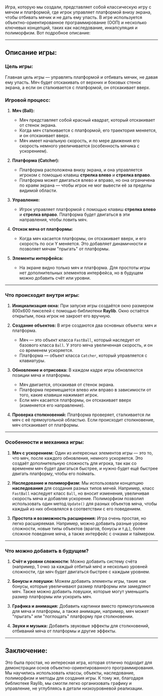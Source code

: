 Игра, которую мы создали, представляет собой классическую игру с мячом и платформой, где игрок управляет платформой внизу экрана, чтобы отбивать мячик и не дать ему упасть. В игре используется объектно-ориентированное программирование (ООП) и несколько ключевых концепций, таких как наследование, инкапсуляция и полиморфизм. Вот подробное описание:

---

## **Описание игры:**

### **Цель игры:**

Главная цель игры — управлять платформой и отбивать мячик, не давая ему упасть. Мяч будет отскакивать от верхних и боковых стенок экрана, а если он сталкивается с платформой, он отскакивает вверх.

### **Игровой процесс:**

1. **Мяч (Ball):**

   * Мяч представляет собой красный квадрат, который отскакивает от стенок экрана.
   * Когда мяч сталкивается с платформой, его траектория меняется, и он отскакивает вверх.
   * Мяч имеет начальную скорость, и по мере движения его скорость немного увеличивается (особенность мячика с ускорением).
2. **Платформа (Catcher):**

   * Платформа расположена внизу экрана, и она управляется игроком с помощью клавиш **стрелка влево** и **стрелка вправо**.
   * Платформа может двигаться влево и вправо, но она ограничена по краям экрана — чтобы игрок не мог вывести её за пределы видимой области.
3. **Управление:**

   * Игрок управляет платформой с помощью клавиш **стрелка влево** и **стрелка вправо**. Платформа будет двигаться в эти направления, чтобы ловить мяч.
4. **Отскок мяча от платформы:**

   * Когда мяч касается платформы, он отскакивает вверх, и его скорость по оси Y меняется. Это добавляет динамичности и позволяет мячам "прыгать" от платформы.
5. **Элементы интерфейса:**

   * На экране видно только мяч и платформа. Для простоты игры нет дополнительных элементов интерфейса, но в будущем можно добавить счёт или уровни.

---

### **Что происходит внутри игры:**

1. **Инициализация окна:**
   При запуске игры создаётся окно размером 800x600 пикселей с помощью библиотеки **Raylib**. Окно остаётся открытым, пока игрок не закроет его вручную.

2. **Создание объектов:**
   В игре создаются два основных объекта: мяч и платформа.

   * Мяч — это объект класса `FastBall`, который наследует от базового класса `Ball`. У этого мяча увеличенная скорость, и он со временем ускоряется.
   * Платформа — объект класса `Catcher`, который управляется с клавиатуры.

3. **Обновление и отрисовка:**
   В каждом кадре игры обновляются позиции мяча и платформы.

   * Мяч двигается, отскакивая от стенок экрана.
   * Платформа перемещается влево или вправо в зависимости от того, какие клавиши нажимает игрок.
   * Если мяч касается платформы, он отскакивает вверх (изменяется его направление).

4. **Проверка столкновений:**
   Платформа проверяет, сталкивается ли мяч с её прямоугольной областью. Если происходит столкновение, мяч отскакивает от платформы.

---

### **Особенности и механика игры:**

1. **Мяч с ускорением:**
   Один из интересных элементов игры — это то, что мяч, после каждого обновления, немного ускоряется. Это создаёт дополнительную сложность для игрока, так как со временем мяч будет двигаться быстрее, и нужно будет ещё быстрее двигать платформу, чтобы его поймать.

2. **Наследование и полиморфизм:**
   Мы использовали концепцию **наследования** для создания разных типов мячей. Например, класс `FastBall` наследует класс `Ball`, но вносит изменения, увеличивая скорость мяча и добавляя ускорение. Полиморфизм позволил использовать один метод `Update()` для разных объектов мяча, чтобы каждый из них обновлялся в соответствии с его поведением.

3. **Простота и возможность расширения:**
   Игра очень простая, но легко расширяемая. Например, можно добавить разные уровни сложности, новые типы объектов (врагов, бонусы и т.д.), более сложное поведение мяча, а также интерфейс с очками и таймером.

---

### **Что можно добавить в будущем?**

1. **Счёт и уровни сложности:**
   Можно добавить систему счёта (например, 1 очко за каждый отбитый мяч) и несколько уровней сложности, где мяч будет двигаться быстрее с каждым уровнем.

2. **Бонусы и ловушки:**
   Можем добавить элементы игры, такие как бонусы, которые увеличивают размер платформы или замедляют мяч. Также можно добавить ловушки, которые могут уменьшить размер платформы или ускорить мяч.

3. **Графика и анимация:**
   Добавить картинки вместо прямоугольников для мяча и платформы, а также анимации, например, мяч может "прыгать" или "поглощать" платформу при столкновении.

4. **Звуки и музыка:**
   Добавить звуковые эффекты для столкновений, отбиваний мяча от платформы и другие эффекты.

---

## **Заключение:**

Это была простая, но интересная игра, которая отлично подходит для демонстрации основ объектно-ориентированного программирования. Мы научились использовать классы, объекты, наследование, полиморфизм и методы для создания игры. К тому же, благодаря библиотеке Raylib, мы смогли легко организовать графику и управление, не углубляясь в детали низкоуровневой реализации.
